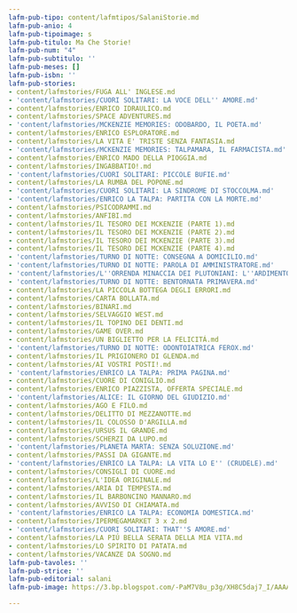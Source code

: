 ```yaml
---
lafm-pub-tipo: content/lafmtipos/SalaniStorie.md
lafm-pub-anio: 4
lafm-pub-tipoimage: s
lafm-pub-titulo: Ma Che Storie!
lafm-pub-num: "4"
lafm-pub-subtitulo: ''
lafm-pub-meses: []
lafm-pub-isbn: ''
lafm-pub-stories:
- content/lafmstories/FUGA ALL' INGLESE.md
- 'content/lafmstories/CUORI SOLITARI: LA VOCE DELL'' AMORE.md'
- content/lafmstories/ENRICO IDRAULICO.md
- content/lafmstories/SPACE ADVENTURES.md
- 'content/lafmstories/MCKENZIE MEMORIES: ODOBARDO, IL POETA.md'
- content/lafmstories/ENRICO ESPLORATORE.md
- content/lafmstories/LA VITA E' TRISTE SENZA FANTASIA.md
- 'content/lafmstories/MCKENZIE MEMORIES: TALPAMARA, IL FARMACISTA.md'
- content/lafmstories/ENRICO MADO DELLA PIOGGIA.md
- content/lafmstories/INGABBATIO!.md
- 'content/lafmstories/CUORI SOLITARI: PICCOLE BUFIE.md'
- content/lafmstories/LA RUMBA DEL POPONE.md
- 'content/lafmstories/CUORI SOLITARI: LA SINDROME DI STOCCOLMA.md'
- 'content/lafmstories/ENRICO LA TALPA: PARTITA CON LA MORTE.md'
- content/lafmstories/PSICODRAMMI.md
- content/lafmstories/ANFIBI.md
- content/lafmstories/IL TESORO DEI MCKENZIE (PARTE 1).md
- content/lafmstories/IL TESORO DEI MCKENZIE (PARTE 2).md
- content/lafmstories/IL TESORO DEI MCKENZIE (PARTE 3).md
- content/lafmstories/IL TESORO DEI MCKENZIE (PARTE 4).md
- 'content/lafmstories/TURNO DI NOTTE: CONSEGNA A DOMICILIO.md'
- 'content/lafmstories/TURNO DI NOTTE: PAROLA DI AMMINISTRATORE.md'
- 'content/lafmstories/L''ORRENDA MINACCIA DEI PLUTONIANI: L''ARDIMENTOSO AVIERE.md'
- 'content/lafmstories/TURNO DI NOTTE: BENTORNATA PRIMAVERA.md'
- content/lafmstories/LA PICCOLA BOTTEGA DEGLI ERRORI.md
- content/lafmstories/CARTA BOLLATA.md
- content/lafmstories/BINARI.md
- content/lafmstories/SELVAGGIO WEST.md
- content/lafmstories/IL TOPINO DEI DENTI.md
- content/lafmstories/GAME OVER.md
- content/lafmstories/UN BIGLIETTO PER LA FELICITÁ.md
- 'content/lafmstories/TURNO DI NOTTE: ODONTOIATRICA FEROX.md'
- content/lafmstories/IL PRIGIONERO DI GLENDA.md
- content/lafmstories/AI VOSTRI POSTI!.md
- 'content/lafmstories/ENRICO LA TALPA: PRIMA PAGINA.md'
- content/lafmstories/CUORE DI CONIGLIO.md
- content/lafmstories/ENRICO PIAZZISTA, OFFERTA SPECIALE.md
- 'content/lafmstories/ALICE: IL GIORNO DEL GIUDIZIO.md'
- content/lafmstories/AGO E FILO.md
- content/lafmstories/DELITTO DI MEZZANOTTE.md
- content/lafmstories/IL COLOSSO D'ARGILLA.md
- content/lafmstories/URSUS IL GRANDE.md
- content/lafmstories/SCHERZI DA LUPO.md
- 'content/lafmstories/PLANETA MARTA: SENZA SOLUZIONE.md'
- content/lafmstories/PASSI DA GIGANTE.md
- 'content/lafmstories/ENRICO LA TALPA: LA VITA LO E'' (CRUDELE).md'
- content/lafmstories/CONSIGLI DI CUORE.md
- content/lafmstories/L'IDEA ORIGINALE.md
- content/lafmstories/ARIA DI TEMPESTA.md
- content/lafmstories/IL BARBONCINO MANNARO.md
- content/lafmstories/AVVISO DI CHIAMATA.md
- 'content/lafmstories/ENRICO LA TALPA: ECONOMIA DOMESTICA.md'
- content/lafmstories/IPERMEGAMARKET 3 x 2.md
- 'content/lafmstories/CUORI SOLITARI: THAT''S AMORE.md'
- content/lafmstories/LA PIÚ BELLA SERATA DELLA MIA VITA.md
- content/lafmstories/LO SPIRITO DI PATATA.md
- content/lafmstories/VACANZE DA SOGNO.md
lafm-pub-tavoles: ''
lafm-pub-strice: ''
lafm-pub-editorial: salani
lafm-pub-image: https://3.bp.blogspot.com/-PaM7V8u_p3g/XH8C5daj7_I/AAAAAAAAQUs/AY5lhfcYA1IB1YDuAw0EIyOUm6tz-xRbwCLcBGAs/s1600/MaCheStorie.jpg

---
```

